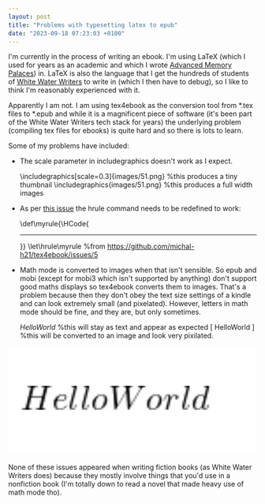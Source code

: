 ```yaml
---
layout: post
title: "Problems with typesetting latex to epub"
date: "2023-09-18 07:23:03 +0100"
---
```


I'm currently in the process of writing an ebook. I'm using LaTeX (which I used for years as an academic and which I wrote [Advanced Memory Palaces](https://www.amazon.co.uk/Advanced-Memory-Palaces-second-should/dp/B09GJFZ6JM)) in. LaTeX is also the language that I get the hundreds of students of [White Water Writers](https://whitewaterwriters.com/) to write in (which I then have to debug), so I like to think I'm reasonably experienced with it. 

Apparently I am not. I am using tex4ebook as the conversion tool from *.tex files to *.epub and while it is a magnificent piece of software (it's been part of the White Water Writers tech stack for years) the underlying problem (compiling tex files for ebooks) is quite hard and so there is lots to learn. 

Some of my problems have included: 

* The scale parameter in includegraphics doesn't work as I expect. 

   \includegraphics[scale=0.3]{images/51.png} %this produces a tiny thumbnail 
   \includegraphics{images/51.png} %this produces a full width images

* As per [this issue](https://github.com/michal-h21/tex4ebook/issues/5) the hrule command needs to be redefined to work: 

  
   \def\myrule{\HCode{<hr />}}
   \let\hrule\myrule %from https://github.com/michal-h21/tex4ebook/issues/5

* Math mode is converted to images when that isn't sensible.  So epub and mobi (except for mobi3 which isn't supported by anything) don't support good maths displays so tex4ebook converts them to images. That's a problem because then they don't obey the text size settings of a kindle and can look extremely small (and pixelated). However, letters in math mode should be fine, and they are, but only sometimes.

  
  $HelloWorld$ %this will stay as text and appear as expected 
  \[ HelloWorld \]  %this will be converted to an image and look very pixilated. 

![Hello World looking very pixelated](/assets/images/helloworldpixelated.png)


None of these issues appeared when writing fiction books (as White Water Writers does) because they mostly involve things that you'd use in a nonfiction book (I'm totally down to read a novel that made heavy use of math mode tho). 


